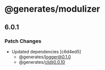 # @generates/modulizer

## 6.0.1
### Patch Changes

- Updated dependencies [c6d4ed5]
  - @generates/logger@0.1.0
  - @generates/cli@0.0.10

